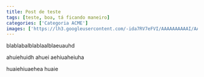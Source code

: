 ```yaml
---
title: Post de teste
tags: [teste, boa, tá ficando maneiro]
categories: ['Categoria ACME']
images: ['https://lh3.googleusercontent.com/-ida7RV7eFVI/AAAAAAAAAAI/AAAAAAAAAAA/UbN-BaLhaHc/photo.jpg']
---
```


blablabalblablaalblaeuauhd

ahuiehuidh
ahuei
aehiuaheiuha

huaiehiuaehea
huaie
